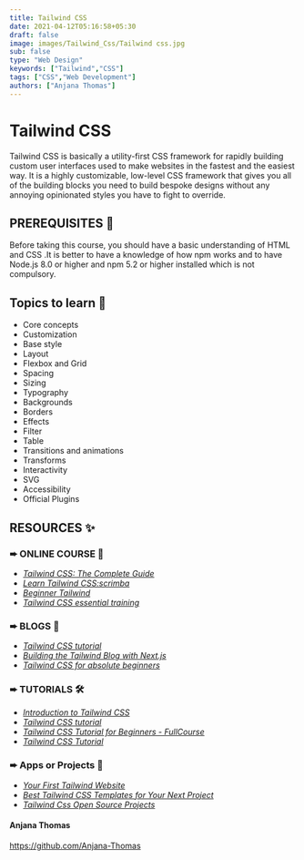 ```yaml
---
title: Tailwind CSS
date: 2021-04-12T05:16:58+05:30
draft: false
image: images/Tailwind_Css/Tailwind css.jpg
sub: false
type: "Web Design"
keywords: ["Tailwind","CSS"]
tags: ["CSS","Web Development"]
authors: ["Anjana Thomas"]
---
```


# Tailwind CSS

Tailwind CSS is basically a utility-first CSS framework for rapidly building custom user interfaces used to make websites in the fastest and the easiest way. It is a highly customizable, low-level CSS framework that gives you all of the building blocks you need to build bespoke designs without any annoying opinionated styles you have to fight to override.

## PREREQUISITES 🌟

Before taking this course, you should have a basic understanding of HTML and CSS .It is better to have a knowledge of how npm works and to have Node.js 8.0 or higher and npm 5.2 or higher installed which is not compulsory.

## Topics to learn 💎

* Core concepts 
* Customization 
* Base style 
* Layout 
* Flexbox and Grid 
* Spacing 
* Sizing 
* Typography 
* Backgrounds 
* Borders 
* Effects 
* Filter 
* Table 
* Transitions and animations 
* Transforms 
* Interactivity 
* SVG 
* Accessibility 
* Official Plugins

## RESOURCES ✨

### ➨ ONLINE COURSE 🔖

* *[Tailwind CSS: The Complete Guide](https://www.udemy.com/course/complete-guide-of-tailwind-css-/)* 
* *[Learn Tailwind CSS:scrimba](https://scrimba.com/learn/tailwind)*
* *[Beginner Tailwind](https://beginnertailwind.com/)* 
* *[Tailwind CSS essential training](https://www.linkedin.com/learning/tailwind-css-essential-training)*

### ➨ BLOGS 📝

* *[Tailwind CSS tutorial](https://tsh.io/blog/tailwind-css-tutorial/)* 
* *[Building the Tailwind Blog with Next.js](https://blog.tailwindcss.com/building-the-tailwind-blog)* 
* *[Tailwind CSS for absolute beginners](https://medium.com/codingthesmartway-com-blog/tailwind-css-for-absolute-beginners-3e1b5e8fe1a1)*

### ➨ TUTORIALS 🛠️

* *[Introduction to Tailwind CSS](https://www.geeksforgeeks.org/introduction-to-tailwind-css/)* 
* *[Tailwind CSS tutorial](https://dev.to/adriantwarog/tailwind-css-tutorial-3kfc)*
* *[Tailwind CSS Tutorial for Beginners - FullCourse]()*
* *[Tailwind CSS Tutorial](https://www.youtube.com/watch?v=bxmDnn7lrnk&list=PL4cUxeGkcC9gpXORlEHjc5bgnIi5HEGhw)*

### ➨ Apps or Projects 🚀

* *[Your First Tailwind Website](https://www.youtube.com/watch?v=NRagrTU_v8o)* 
* *[Best Tailwind CSS Templates for Your Next Project]()*
* *[Tailwind Css Open Source Projects](https://awesomeopensource.com/projects/tailwind-css)*

#### Anjana Thomas 

https://github.com/Anjana-Thomas
